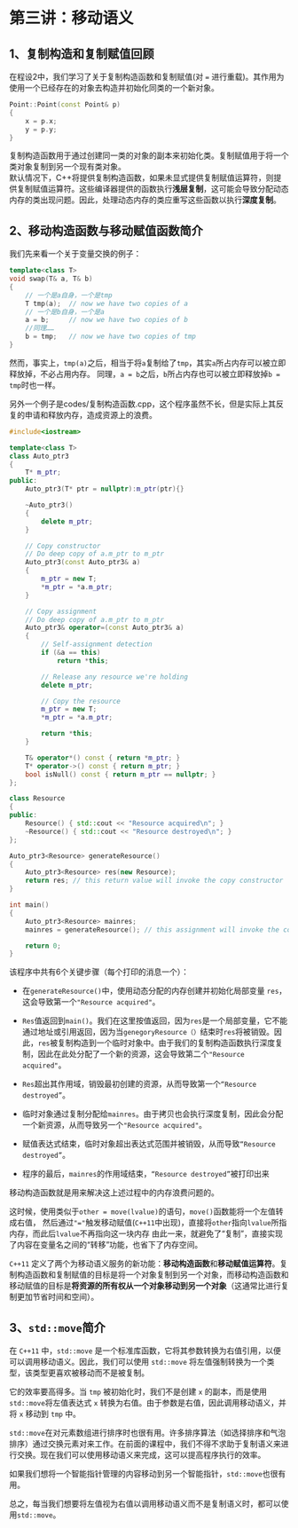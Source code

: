 # 第三讲：移动语义

## 1、复制构造和复制赋值回顾

在程设2中，我们学习了关于复制构造函数和复制赋值(对 `=` 进行重载)。其作用为使用一个已经存在的对象去构造并初始化同类的一个新对象。

```c++
Point::Point(const Point& p)
{
    x = p.x;
    y = p.y;
}
```

复制构造函数用于通过创建同一类的对象的副本来初始化类。复制赋值用于将一个类对象复制到另一个现有类对象。  
默认情况下，C++将提供复制构造函数，如果未显式提供复制赋值运算符，则提供复制赋值运算符。这些编译器提供的函数执行**浅层复制**，这可能会导致分配动态内存的类出现问题。因此，处理动态内存的类应重写这些函数以执行**深度复制**。


## 2、移动构造函数与移动赋值函数简介

我们先来看一个关于变量交换的例子：
```c++
template<class T>  
void swap(T& a, T& b)
{
    // 一个是a自身，一个是tmp
    T tmp(a);  // now we have two copies of a  
    // 一个是b自身，一个是a
    a = b;     // now we have two copies of b  
    //同理……
    b = tmp;   // now we have two copies of tmp  
}
```

然而，事实上，`tmp(a)`之后，相当于将`a`复制给了`tmp`，其实`a`所占内存可以被立即释放掉，不必占用内存。
同理，`a = b`之后，`b`所占内存也可以被立即释放掉`b = tmp`时也一样。

另外一个例子是codes/复制构造函数.cpp，这个程序虽然不长，但是实际上其反复的申请和释放内存，造成资源上的浪费。
```c++
#include<iostream>

template<class T>
class Auto_ptr3
{
	T* m_ptr;
public:
	Auto_ptr3(T* ptr = nullptr):m_ptr(ptr){}

	~Auto_ptr3()
	{
		delete m_ptr;
	}

	// Copy constructor
	// Do deep copy of a.m_ptr to m_ptr
	Auto_ptr3(const Auto_ptr3& a)
	{
		m_ptr = new T;
		*m_ptr = *a.m_ptr;
	}

	// Copy assignment
	// Do deep copy of a.m_ptr to m_ptr
	Auto_ptr3& operator=(const Auto_ptr3& a)
	{
		// Self-assignment detection
		if (&a == this)
			return *this;

		// Release any resource we're holding
		delete m_ptr;

		// Copy the resource
		m_ptr = new T;
		*m_ptr = *a.m_ptr;

		return *this;
	}

	T& operator*() const { return *m_ptr; }
	T* operator->() const { return m_ptr; }
	bool isNull() const { return m_ptr == nullptr; }
};

class Resource
{
public:
	Resource() { std::cout << "Resource acquired\n"; }
	~Resource() { std::cout << "Resource destroyed\n"; }
};

Auto_ptr3<Resource> generateResource()
{
	Auto_ptr3<Resource> res(new Resource);
	return res; // this return value will invoke the copy constructor
}

int main()
{
	Auto_ptr3<Resource> mainres;
	mainres = generateResource(); // this assignment will invoke the copy assignment

	return 0;
}
```
该程序中共有6个关键步骤（每个打印的消息一个）：

- 在`generateResource()`中，使用动态分配的内存创建并初始化局部变量 `res`，这会导致第一个`"Resource acquired"`。

- `Res`值返回到`main()`。我们在这里按值返回，因为`res`是一个局部变量，它不能通过地址或引用返回，因为当`genegoryResource（）`结束时`res`将被销毁。因此，`res`被复制构造到一个临时对象中。由于我们的复制构造函数执行深度复制，因此在此处分配了一个新的资源，这会导致第二个`"Resource acquired"`。

- `Res`超出其作用域，销毁最初创建的资源，从而导致第一个`“Resource destroyed”`。

- 临时对象通过复制分配给`mainres`。由于拷贝也会执行深度复制，因此会分配一个新资源，从而导致另一个`"Resource acquired"`。

- 赋值表达式结束，临时对象超出表达式范围并被销毁，从而导致`“Resource destroyed”`。

- 程序的最后，`mainres`的作用域结束，`“Resource destroyed”`被打印出来


移动构造函数就是用来解决这上述过程中的内存浪费问题的。

这时候，使用类似于`other = move(lvalue)`的语句，`move()`函数能将一个左值转成右值，
然后通过`"="`触发移动赋值(`C++11`中出现)，直接将`other`指向`lvalue`所指内存，而此后`lvalue`不再指向这一块内存
由此一来，就避免了“复制”，直接实现了内容在变量名之间的“转移”功能，也省下了内存空间。

`C++11` 定义了两个为移动语义服务的新功能：**移动构造函数**和**移动赋值运算符**。复制构造函数和复制赋值的目标是将一个对象复制到另一个对象，而移动构造函数和移动赋值的目标是**将资源的所有权从一个对象移动到另一个对象**（这通常比进行复制更加节省时间和空间）。


## 3、`std::move`简介

在 `C++11` 中，`std::move` 是一个标准库函数，它将其参数转换为右值引用，以便可以调用移动语义。因此，我们可以使用 `std::move` 将左值强制转换为一个类型，该类型更喜欢被移动而不是被复制。

它的效率要高得多。当 `tmp` 被初始化时，我们不是创建 `x` 的副本，而是使用 `std::move`将左值表达式 `x` 转换为右值。由于参数是右值，因此调用移动语义，并将 `x` 移动到 `tmp` 中。

`std::move`在对元素数组进行排序时也很有用。许多排序算法（如选择排序和气泡排序）通过交换元素对来工作。在前面的课程中，我们不得不求助于复制语义来进行交换。现在我们可以使用移动语义来完成，这可以提高程序执行的效率。

如果我们想将一个智能指针管理的内容移动到另一个智能指针，`std::move`也很有用。

总之，每当我们想要将左值视为右值以调用移动语义而不是复制语义时，都可以使用`std::move`。